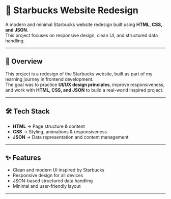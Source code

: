 # 🌿 Starbucks Website Redesign

A modern and minimal Starbucks website redesign built using **HTML, CSS, and JSON**.  
This project focuses on responsive design, clean UI, and structured data handling.

---

## 📌 Overview
This project is a redesign of the Starbucks website, built as part of my learning journey in frontend development.  
The goal was to practice **UI/UX design principles**, improve responsiveness, and work with **HTML, CSS, and JSON** to build a real-world inspired project.

---

## 🛠️ Tech Stack
- **HTML** → Page structure & content  
- **CSS** → Styling, animations & responsiveness  
- **JSON** → Data representation and content management  

---

## ✨ Features
- Clean and modern UI inspired by Starbucks  
- Responsive design for all devices  
- JSON-based structured data handling  
- Minimal and user-friendly layout  

---
